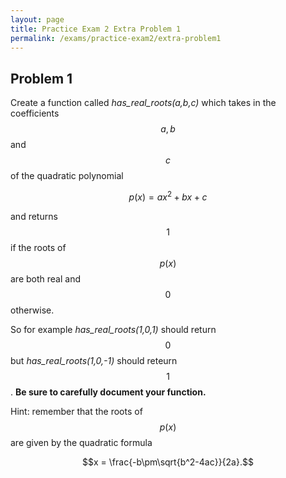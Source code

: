 ```yaml
---
layout: page
title: Practice Exam 2 Extra Problem 1
permalink: /exams/practice-exam2/extra-problem1
---
```


## Problem 1

Create a function called *has_real_roots(a,b,c)* which takes in the coefficients $$a, b$$ and $$c$$ of the quadratic polynomial

$$p(x) = ax^2 + bx + c$$

and returns $$1$$ if the roots of $$p(x)$$ are both real and $$0$$ otherwise.

So for example *has_real_roots(1,0,1)* should return $$0$$ but *has_real_roots(1,0,-1)* should reteurn $$1$$.
**Be sure to carefully document your function.**

Hint: remember that the roots of $$p(x)$$ are given by the quadratic formula

$$x = \frac{-b\pm\sqrt{b^2-4ac}}{2a}.$$


